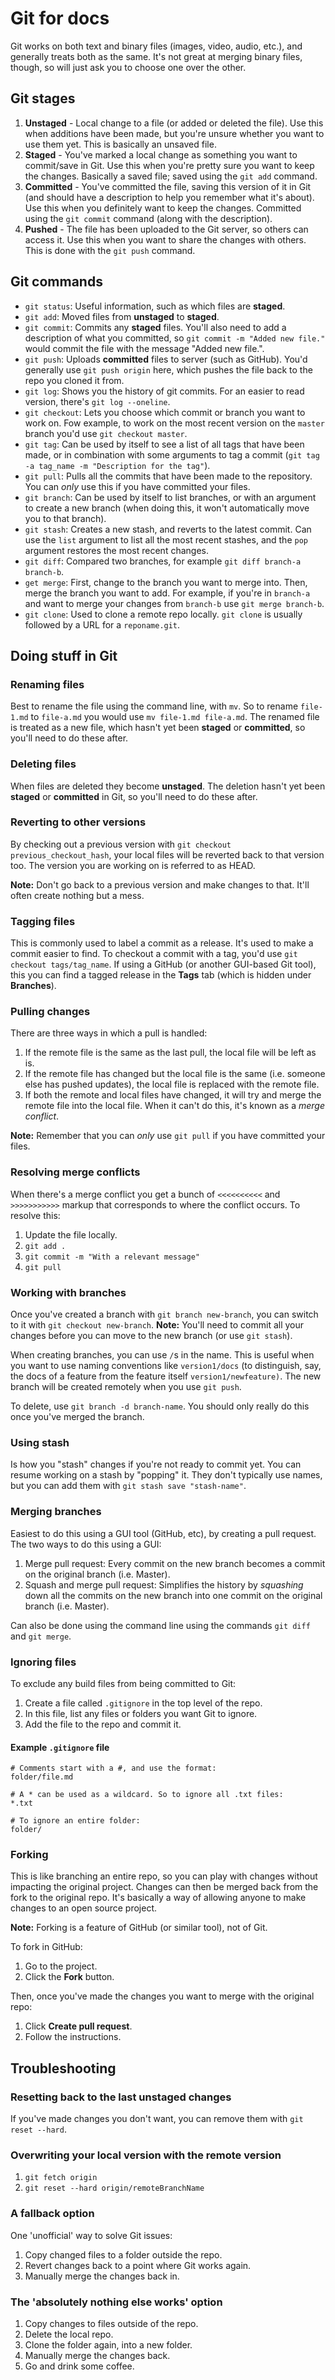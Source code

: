 # Git for docs

Git works on both text and binary files (images, video, audio, etc.), and generally treats both as the same. It's not great at merging binary files, though, so will just ask you to choose one over the other.

## Git stages
1. **Unstaged** - Local change to a file (or added or deleted the file). Use this when additions have been made, but you're unsure whether you want to use them yet. This is basically an unsaved file.
2. **Staged** - You've marked a local change as something you want to commit/save in Git. Use this when you're pretty sure you want to keep the changes. Basically a saved file; saved using the `git add` command.
3. **Committed** - You've committed the file, saving this version of it in Git (and should have a description to help you remember what it's about). Use this when you definitely want to keep the changes. Committed using the `git commit` command (along with the description).
4. **Pushed** - The file has been uploaded to the Git server, so others can access it. Use this when you want to share the changes with others. This is done with the `git push` command.

## Git commands
- `git status`: Useful information, such as which files are **staged**.
- `git add`: Moved files from **unstaged** to **staged**.
- `git commit`: Commits any **staged** files. You'll also need to add a description of what you committed, so `git commit -m "Added new file."` would commit the file with the message "Added new file.".
- `git push`: Uploads **committed** files to server (such as GitHub). You'd generally use `git push origin` here, which pushes the file back to the repo you cloned it from.
- `git log`: Shows you the history of git commits. For an easier to read version, there's `git log --oneline`.
- `git checkout`: Lets you choose which commit or branch you want to work on. Fow example, to work on the most recent version on the `master` branch you'd use `git checkout master`.
- `git tag`: Can be used by itself to see a list of all tags that have been made, or in combination with some arguments to tag a commit (`git tag -a tag_name -m "Description for the tag"`).
- `git pull`: Pulls all the commits that have been made to the repository. You can *only* use this if you have committed your files.
- `git branch`: Can be used by itself to list branches, or with an argument to create a new branch (when doing this, it won't automatically move you to that branch). 
- `git stash`: Creates a new stash, and reverts to the latest commit. Can use the `list` argument to list all the most recent stashes, and the `pop` argument restores the most recent changes.
- `git diff`: Compared two branches, for example `git diff branch-a branch-b`.
- `get merge`: First, change to the branch you want to merge into. Then, merge the branch you want to add. For example, if you're in `branch-a` and want to merge your changes from `branch-b` use `git merge branch-b`. 
- `git clone`: Used to clone a remote repo locally. `git clone` is usually followed by a URL for a `reponame.git`.

## Doing stuff in Git

### Renaming files
Best to rename the file using the command line, with `mv`. So to rename `file-1.md` to `file-a.md` you would use `mv file-1.md file-a.md`. The renamed file is treated as a new file, which hasn't yet been **staged** or **committed**, so you'll need to do these after.

### Deleting files
When files are deleted they become **unstaged**. The deletion hasn't yet been **staged** or **committed** in Git, so you'll need to do these after.

### Reverting to other versions
By checking out a previous version with `git checkout previous_checkout_hash`, your local files will be reverted back to that version too. The version you are working on is referred to as HEAD.

**Note:** Don't go back to a previous version and make changes to that. It'll often create nothing but a mess.

### Tagging files
This is commonly used to label a commit as a release. It's used to make a commit easier to find. To checkout a commit with a tag, you'd use `git checkout tags/tag_name`. If using a GitHub (or another GUI-based Git tool), this you can find a tagged release in the **Tags** tab (which is hidden under **Branches**).

### Pulling changes
There are three ways in which a pull is handled:
1. If the remote file is the same as the last pull, the local file will be left as is.
2. If the remote file has changed but the local file is the same (i.e. someone else has pushed updates), the local file is replaced with the remote file.
3. If both the remote and local files have changed, it will try and merge the remote file into the local file. When it can't do this, it's known as a *merge conflict*.

**Note:** Remember that you can *only* use `git pull` if you have committed your files.

### Resolving merge conflicts
When there's a merge conflict you get a bunch of `<<<<<<<<<<` and `>>>>>>>>>>>` markup that corresponds to where the conflict occurs. To resolve this: 
1. Update the file locally.
2. `git add .` 
3. `git commit -m "With a relevant message"`
4. `git pull`

### Working with branches
Once you've created a branch with `git branch new-branch`, you can switch to it with `git checkout new-branch`.
**Note:** You'll need to commit all your changes before you can move to the new branch (or use `git stash`).

When creating branches, you can use `/`s in the name. This is useful when you want to use naming conventions like `version1/docs` (to distinguish, say, the docs of a feature from the feature itself `version1/newfeature)`. The new branch will be created remotely when you use `git push`.

To delete, use `git branch -d branch-name`. You should only really do this once you've merged the branch.

### Using stash
Is how you "stash" changes if you're not ready to commit yet. You can resume working on a stash by "popping" it. They don't typically use names, but you can add them with `git stash save "stash-name"`. 

### Merging branches
Easiest to do this using a GUI tool (GitHub, etc), by creating a pull request. The two ways to do this using a GUI:
1. Merge pull request: Every commit on the new branch becomes a commit on the original branch (i.e. Master).
2. Squash and merge pull request: Simplifies the history by *squashing* down all the commits on the new branch into one commit on the original branch (i.e. Master).

Can also be done using the command line using the commands `git diff` and `git merge`.

### Ignoring files
To exclude any build files from being committed to Git:
1. Create a file called `.gitignore` in the top level of the repo. 
2. In this file, list any files or folders you want Git to ignore.
3. Add the file to the repo and commit it.

#### Example `.gitignore` file
```
# Comments start with a #, and use the format:
folder/file.md 

# A * can be used as a wildcard. So to ignore all .txt files:
*.txt

# To ignore an entire folder:
folder/
``` 

### Forking
This is like branching an entire repo, so you can play with changes without impacting the original project. Changes can then be merged back from the fork to the original repo. It's basically a way of allowing anyone to make changes to an open source project.

**Note:** Forking is a feature of GitHub (or similar tool), not of Git.

To fork in GitHub:
1. Go to the project.
2. Click the **Fork** button.

Then, once you've made the changes you want to merge with the original repo:
1. Click **Create pull request**.
2. Follow the instructions.

## Troubleshooting
### Resetting back to the last unstaged changes
If you've made changes you don't want, you can remove them with `git reset --hard`.

### Overwriting your local version with the remote version
1. `git fetch origin`
2. `git reset --hard origin/remoteBranchName`

### A fallback option
One 'unofficial' way to solve Git issues:
1. Copy changed files to a folder outside the repo.
2. Revert changes back to a point where Git works again.
3. Manually merge the changes back in.

### The 'absolutely nothing else works' option
1. Copy changes to files outside of the repo.
2. Delete the local repo.
3. Clone the folder again, into a new folder.
4. Manually merge the changes back.
5. Go and drink some coffee.